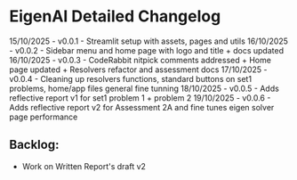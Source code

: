 # EigenAI Detailed Changelog

15/10/2025 - v0.0.1 - Streamlit setup with assets, pages and utils
16/10/2025 - v0.0.2 - Sidebar menu and home page with logo and title + docs updated
16/10/2025 - v0.0.3 - CodeRabbit nitpick comments addressed + Home page updated + Resolvers refactor and assessment docs
17/10/2025 - v0.0.4 - Cleaning up resolvers functions, standard buttons on set1 problems, home/app files general fine tunning 
18/10/2025 - v0.0.5 - Adds reflective report v1 for set1 problem 1 + problem 2
19/10/2025 - v0.0.6 - Adds reflective report v2 for Assessment 2A and fine tunes eigen solver page performance

## Backlog:
- Work on Written Report's draft v2 